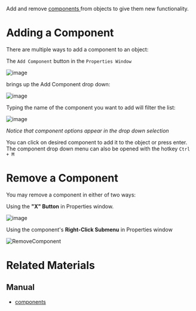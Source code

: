 Add and remove [ components  ](https://github.com/zeroengineteam/ZeroDocs/blob/master/zero_editor_documentation/zeromanual/architecture/components.markdown) from objects to give them new functionality.

 # Adding a Component
There are multiple ways to add a component to an object:

The `Add Component` button in the `Properties Window`



![image](https://media.githubusercontent.com/media/zeroengineteam/ZeroFiles/master/doc_files/47099.png)


brings up the Add Component drop down:



![image](https://media.githubusercontent.com/media/zeroengineteam/ZeroFiles/master/doc_files/47103.png)


 Typing the name of the component you want to add will filter the list:



![image](https://media.githubusercontent.com/media/zeroengineteam/ZeroFiles/master/doc_files/47105.png)


*Notice that component options appear in the drop down selection*


You can click on desired component to add it to the object or press enter. The component drop down menu can also be opened with the hotkey `Ctrl + M`

 # Remove a Component
You may remove a component in either of two ways:

Using the **"X" Button** in Properties window.


![image](https://media.githubusercontent.com/media/zeroengineteam/ZeroFiles/master/doc_files/47111.png)


Using the component's **Right-Click Submenu** in Properties window


![RemoveComponent](https://media.githubusercontent.com/media/zeroengineteam/ZeroFiles/master/doc_files/47427.png)


 # Related Materials
 ## Manual
- [components](https://github.com/zeroengineteam/ZeroDocs/blob/master/zero_editor_documentation/zeromanual/architecture/components.markdown) 

 